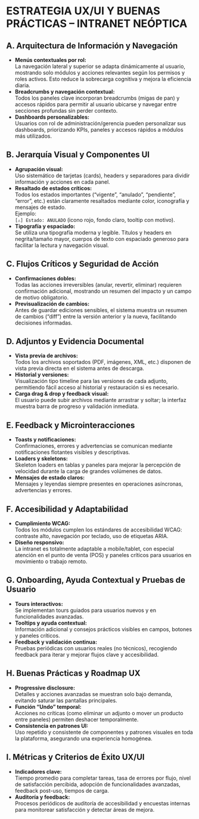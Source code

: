 # ESTRATEGIA UX/UI Y BUENAS PRÁCTICAS – INTRANET NEÓPTICA

## **A. Arquitectura de Información y Navegación**
- **Menús contextuales por rol:**  
  La navegación lateral y superior se adapta dinámicamente al usuario, mostrando solo módulos y acciones relevantes según los permisos y roles activos. Esto reduce la sobrecarga cognitiva y mejora la eficiencia diaria.
- **Breadcrumbs y navegación contextual:**  
  Todos los paneles clave incorporan breadcrumbs (migas de pan) y accesos rápidos para permitir al usuario ubicarse y navegar entre secciones profundas sin perder contexto.
- **Dashboards personalizables:**  
  Usuarios con rol de administración/gerencia pueden personalizar sus dashboards, priorizando KPIs, paneles y accesos rápidos a módulos más utilizados.

## **B. Jerarquía Visual y Componentes UI**
- **Agrupación visual:**  
  Uso sistemático de tarjetas (cards), headers y separadores para dividir información y acciones en cada panel.
- **Resaltado de estados críticos:**  
  Todos los estados importantes (“vigente”, “anulado”, “pendiente”, “error”, etc.) están claramente resaltados mediante color, iconografía y mensajes de estado.  
  Ejemplo:  
  `[⚠️] Estado: ANULADO` (icono rojo, fondo claro, tooltip con motivo).
- **Tipografía y espaciado:**  
  Se utiliza una tipografía moderna y legible. Títulos y headers en negrita/tamaño mayor, cuerpos de texto con espaciado generoso para facilitar la lectura y navegación visual.

## **C. Flujos Críticos y Seguridad de Acción**
- **Confirmaciones dobles:**  
  Todas las acciones irreversibles (anular, revertir, eliminar) requieren confirmación adicional, mostrando un resumen del impacto y un campo de motivo obligatorio.
- **Previsualización de cambios:**  
  Antes de guardar ediciones sensibles, el sistema muestra un resumen de cambios (“diff”) entre la versión anterior y la nueva, facilitando decisiones informadas.

## **D. Adjuntos y Evidencia Documental**
- **Vista previa de archivos:**  
  Todos los archivos soportados (PDF, imágenes, XML, etc.) disponen de vista previa directa en el sistema antes de descarga.
- **Historial y versiones:**  
  Visualización tipo timeline para las versiones de cada adjunto, permitiendo fácil acceso al historial y restauración si es necesario.
- **Carga drag & drop y feedback visual:**  
  El usuario puede subir archivos mediante arrastrar y soltar; la interfaz muestra barra de progreso y validación inmediata.

## **E. Feedback y Microinteracciones**
- **Toasts y notificaciones:**  
  Confirmaciones, errores y advertencias se comunican mediante notificaciones flotantes visibles y descriptivas.
- **Loaders y skeletons:**  
  Skeleton loaders en tablas y paneles para mejorar la percepción de velocidad durante la carga de grandes volúmenes de datos.
- **Mensajes de estado claros:**  
  Mensajes y leyendas siempre presentes en operaciones asíncronas, advertencias y errores.

## **F. Accesibilidad y Adaptabilidad**
- **Cumplimiento WCAG:**  
  Todos los módulos cumplen los estándares de accesibilidad WCAG: contraste alto, navegación por teclado, uso de etiquetas ARIA.
- **Diseño responsivo:**  
  La intranet es totalmente adaptable a mobile/tablet, con especial atención en el punto de venta (POS) y paneles críticos para usuarios en movimiento o trabajo remoto.

## **G. Onboarding, Ayuda Contextual y Pruebas de Usuario**
- **Tours interactivos:**  
  Se implementan tours guiados para usuarios nuevos y en funcionalidades avanzadas.
- **Tooltips y ayuda contextual:**  
  Información adicional y consejos prácticos visibles en campos, botones y paneles críticos.
- **Feedback y validación continua:**  
  Pruebas periódicas con usuarios reales (no técnicos), recogiendo feedback para iterar y mejorar flujos clave y accesibilidad.

## **H. Buenas Prácticas y Roadmap UX**
- **Progressive disclosure:**  
  Detalles y acciones avanzadas se muestran solo bajo demanda, evitando saturar las pantallas principales.
- **Función “Undo” temporal:**  
  Acciones no críticas (como eliminar un adjunto o mover un producto entre paneles) permiten deshacer temporalmente.
- **Consistencia en patrones UI:**  
  Uso repetido y consistente de componentes y patrones visuales en toda la plataforma, asegurando una experiencia homogénea.

## **I. Métricas y Criterios de Éxito UX/UI**
- **Indicadores clave:**  
  Tiempo promedio para completar tareas, tasa de errores por flujo, nivel de satisfacción percibida, adopción de funcionalidades avanzadas, feedback post-uso, tiempos de carga.
- **Auditoría y feedback:**  
  Procesos periódicos de auditoría de accesibilidad y encuestas internas para monitorear satisfacción y detectar áreas de mejora.
